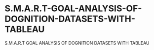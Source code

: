 # S.M.A.R.T-GOAL-ANALYSIS-OF-DOGNITION-DATASETS-WITH-TABLEAU
S.M.A.R.T GOAL ANALYSIS OF DOGNITION DATASETS WITH TABLEAU
